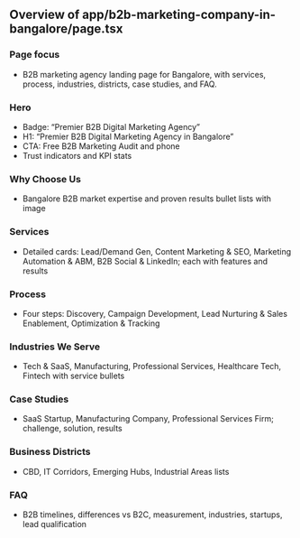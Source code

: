 ## Overview of app/b2b-marketing-company-in-bangalore/page.tsx

### Page focus
- B2B marketing agency landing page for Bangalore, with services, process, industries, districts, case studies, and FAQ.

### Hero
- Badge: “Premier B2B Digital Marketing Agency”
- H1: “Premier B2B Digital Marketing Agency in Bangalore”
- CTA: Free B2B Marketing Audit and phone
- Trust indicators and KPI stats

### Why Choose Us
- Bangalore B2B market expertise and proven results bullet lists with image

### Services
- Detailed cards: Lead/Demand Gen, Content Marketing & SEO, Marketing Automation & ABM, B2B Social & LinkedIn; each with features and results

### Process
- Four steps: Discovery, Campaign Development, Lead Nurturing & Sales Enablement, Optimization & Tracking

### Industries We Serve
- Tech & SaaS, Manufacturing, Professional Services, Healthcare Tech, Fintech with service bullets

### Case Studies
- SaaS Startup, Manufacturing Company, Professional Services Firm; challenge, solution, results

### Business Districts
- CBD, IT Corridors, Emerging Hubs, Industrial Areas lists

### FAQ
- B2B timelines, differences vs B2C, measurement, industries, startups, lead qualification


